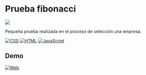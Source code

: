 # Prueba fibonacci
[![](https://img.shields.io/github/last-commit/marigabi94/Prueba?style=plastic&logo=github&logoColor=white&labelColor=101010)]()</br>

Pequeña prueba realizada en el proceso de selección una empresa.

[![CSS](https://img.shields.io/badge/CSS-1572B6?style=for-the-badge&logo=css3&logoColor=white&labelColor=101010)]()
[![HTML](https://img.shields.io/badge/HTML-E34F26?style=for-the-badge&logo=html5&logoColor=white&labelColor=101010)]()
[![JavaScript](https://img.shields.io/badge/JavaScript-F7DF1E?style=for-the-badge&logo=javascript&logoColor=white&labelColor=101010)]()</br>

## Demo
[![Web](https://img.shields.io/badge/web-fibonacci-3DCBC2?style=for-the-badge&logo=dev.to&logoColor=white&labelColor=101010)](https://fibonacci-90752.web.app)
